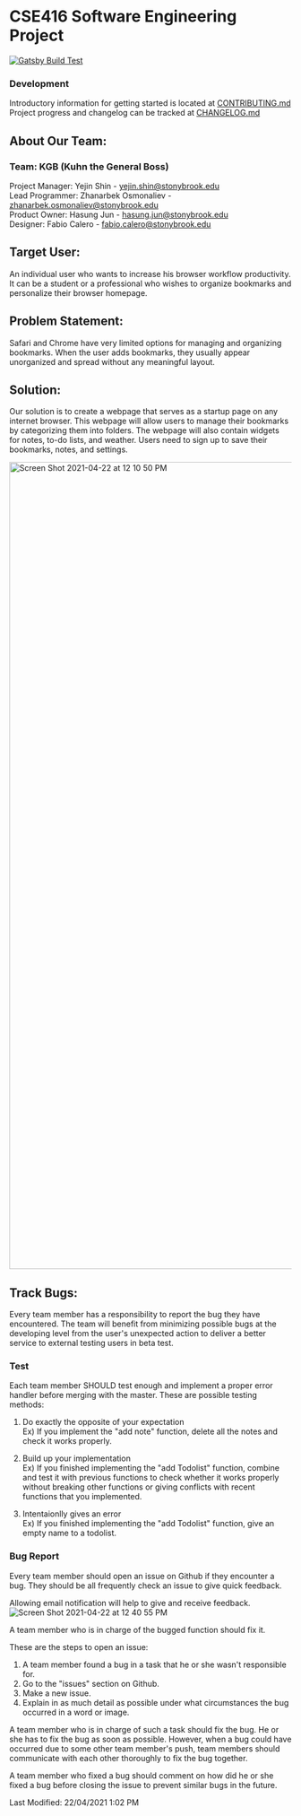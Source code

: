# CSE416 Software Engineering Project

[![Gatsby Build Test](https://github.com/janarosmonaliev/project-416/actions/workflows/gatsby-test-master.yml/badge.svg?branch=master)](https://github.com/janarosmonaliev/project-416/actions/workflows/gatsby-test-master.yml)

### Development

Introductory information for getting started is located at [CONTRIBUTING.md](CONTRIBUTING.md)  
Project progress and changelog can be tracked at [CHANGELOG.md](CHANGELOG.md)

## About Our Team:

### Team: KGB (Kuhn the General Boss)

Project Manager: Yejin Shin - yejin.shin@stonybrook.edu <br />
Lead Programmer: Zhanarbek Osmonaliev - zhanarbek.osmonaliev@stonybrook.edu <br />
Product Owner: Hasung Jun - hasung.jun@stonybrook.edu <br />
Designer: Fabio Calero - fabio.calero@stonybrook.edu <br />

## Target User:

An individual user who wants to increase his browser workflow productivity. It can be a student or a professional who wishes to organize bookmarks and personalize their browser homepage.

## Problem Statement:

Safari and Chrome have very limited options for managing and organizing bookmarks. When the user adds bookmarks, they usually appear unorganized and spread without any meaningful layout.

## Solution:

Our solution is to create a webpage that serves as a startup page on any internet browser. This webpage will allow users to manage their bookmarks by categorizing them into folders. The webpage will also contain widgets for notes, to-do lists, and weather. Users need to sign up to save their bookmarks, notes, and settings.

<img width="1440" alt="Screen Shot 2021-04-22 at 12 10 50 PM" src="https://user-images.githubusercontent.com/59468036/115650472-37040700-a364-11eb-99b5-5fe15cef8b2f.png">

## Track Bugs:

Every team member has a responsibility to report the bug they have encountered. The team will benefit from minimizing possible bugs at the developing level from the user's unexpected action to deliver a better service to external testing users in beta test. 

### Test
Each team member SHOULD test enough and implement a proper error handler before merging with the master. These are possible testing methods:

1. Do exactly the opposite of your expectation <br />
Ex) If you implement the "add note" function, delete all the notes and check it works properly.

2. Build up your implementation <br />
Ex) If you finished implementing the "add Todolist" function, combine and test it with previous functions to check whether it works properly without breaking other functions or giving conflicts with recent functions that you implemented. 

3. Intentaionlly gives an error <br />
Ex) If you finished implementing the "add Todolist" function, give an empty name to a todolist.

### Bug Report

Every team member should open an issue on Github if they encounter a bug. They should be all frequently check an issue to give quick feedback.

Allowing email notification will help to give and receive feedback.
![Screen Shot 2021-04-22 at 12 40 55 PM](https://user-images.githubusercontent.com/59468036/115654229-a7faed00-a36b-11eb-96d6-81ceed84654a.png)

A team member who is in charge of the bugged function should fix it.

These are the steps to open an issue:
1. A team member found a bug in a task that he or she wasn't responsible for.
2. Go to the "issues" section on Github.
3. Make a new issue.
4. Explain in as much detail as possible under what circumstances the bug occurred in a word or image.

A team member who is in charge of such a task should fix the bug. He or she has to fix the bug as soon as possible. However, when a bug could have occurred due to some other team member's push, team members should communicate with each other thoroughly to fix the bug together. 

A team member who fixed a bug should comment on how did he or she fixed a bug before closing the issue to prevent similar bugs in the future. 



Last Modified: 22/04/2021 1:02 PM
